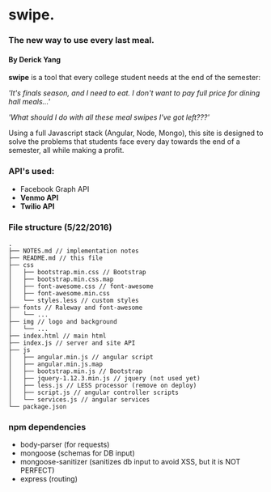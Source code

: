 # swipe.
### The new way to use every last meal.

#### By Derick Yang

**swipe** is a tool that every college student needs at the end of the semester: 

*'It's finals season, and I need to eat. I don't want to pay full price for dining hall meals...'*

*'What should I do with all these meal swipes I've got left???'*

Using a full Javascript stack (Angular, Node, Mongo), this site is designed to solve the problems that students face every day towards the end of a semester, all while making a profit.

### API's used:
* Facebook Graph API
* **Venmo API**
* **Twilio API** 


### File structure (5/22/2016)
    .
    ├── NOTES.md // implementation notes
    ├── README.md // this file
    ├── css
    │   ├── bootstrap.min.css // Bootstrap
    │   ├── bootstrap.min.css.map
    │   ├── font-awesome.css // font-awesome
    │   ├── font-awesome.min.css
    │   └── styles.less // custom styles
    ├── fonts // Raleway and font-awesome
    │   └── ...
    ├── img // logo and background
    │   └── ...
    ├── index.html // main html
    ├── index.js // server and site API
    ├── js
    │   ├── angular.min.js // angular script
    │   ├── angular.min.js.map
    │   ├── bootstrap.min.js // Bootstrap
    │   ├── jquery-1.12.3.min.js // jquery (not used yet)
    │   ├── less.js // LESS processor (remove on deploy)
    │   ├── script.js // angular controller scripts
    │   └── services.js // angular services
    └── package.json

### npm dependencies
* body-parser (for requests)
* mongoose (schemas for DB input)
* mongoose-sanitizer (sanitizes db input to avoid XSS, but it is NOT PERFECT)
* express (routing)
